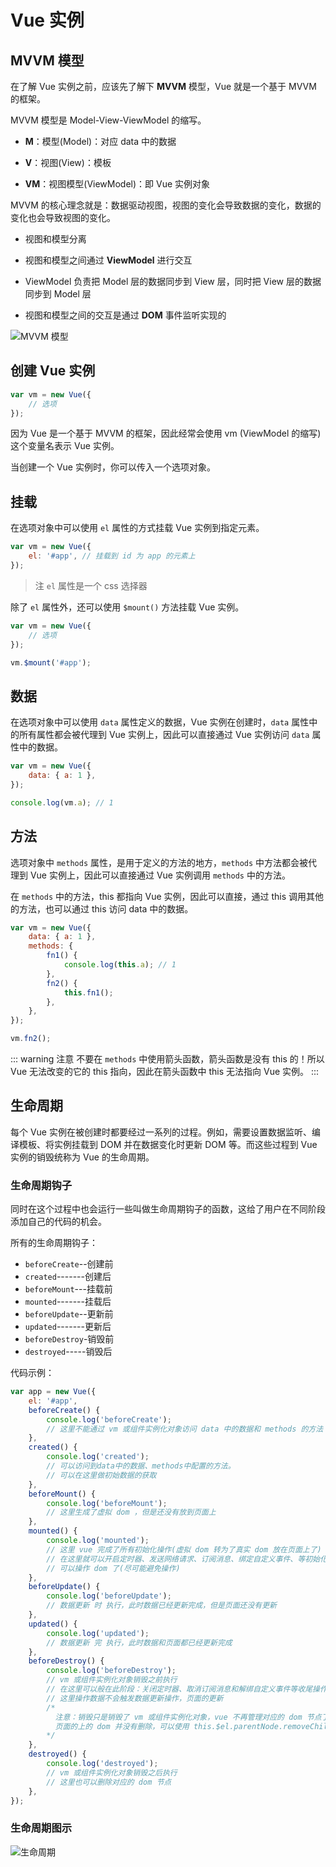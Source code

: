 # Vue 实例

## MVVM 模型

在了解 Vue 实例之前，应该先了解下 **MVVM** 模型，Vue 就是一个基于 MVVM 的框架。

MVVM 模型是 Model-View-ViewModel 的缩写。

-   **M**：模型(Model)：对应 data 中的数据

-   **V**：视图(View)：模板

-   **VM**：视图模型(ViewModel)：即 Vue 实例对象

MVVM 的核心理念就是：数据驱动视图，视图的变化会导致数据的变化，数据的变化也会导致视图的变化。

-   视图和模型分离

-   视图和模型之间通过 **ViewModel** 进行交互

-   ViewModel 负责把 Model 层的数据同步到 View 层，同时把 View 层的数据同步到 Model 层

-   视图和模型之间的交互是通过 **DOM** 事件监听实现的

![MVVM 模型](/images/frontend/vue/mvvm.webp)

## 创建 Vue 实例

```js
var vm = new Vue({
	// 选项
});
```

因为 Vue 是一个基于 MVVM 的框架，因此经常会使用 vm (ViewModel 的缩写) 这个变量名表示 Vue 实例。

当创建一个 Vue 实例时，你可以传入一个选项对象。

## 挂载

在选项对象中可以使用 `el` 属性的方式挂载 Vue 实例到指定元素。

```js
var vm = new Vue({
	el: '#app', // 挂载到 id 为 app 的元素上
});
```

> 注 `el` 属性是一个 css 选择器

除了 `el` 属性外，还可以使用 `$mount()` 方法挂载 Vue 实例。

```js
var vm = new Vue({
	// 选项
});

vm.$mount('#app');
```

## 数据

在选项对象中可以使用 `data` 属性定义的数据，Vue 实例在创建时，`data` 属性中的所有属性都会被代理到 Vue 实例上，因此可以直接通过 Vue 实例访问 `data` 属性中的数据。

```js
var vm = new Vue({
	data: { a: 1 },
});

console.log(vm.a); // 1
```

## 方法

选项对象中 `methods` 属性，是用于定义的方法的地方，`methods` 中方法都会被代理到 Vue 实例上，因此可以直接通过 Vue 实例调用 `methods` 中的方法。

在 `methods` 中的方法，this 都指向 Vue 实例，因此可以直接，通过 this 调用其他的方法，也可以通过 this 访问 data 中的数据。

```js
var vm = new Vue({
	data: { a: 1 },
	methods: {
		fn1() {
			console.log(this.a); // 1
		},
		fn2() {
			this.fn1();
		},
	},
});

vm.fn2();
```

::: warning 注意
不要在 `methods` 中使用箭头函数，箭头函数是没有 this 的！所以 Vue 无法改变的它的 this 指向，因此在箭头函数中 this 无法指向 Vue 实例。
:::

## 生命周期

每个 Vue 实例在被创建时都要经过一系列的过程。例如，需要设置数据监听、编译模板、将实例挂载到 DOM 并在数据变化时更新 DOM 等。而这些过程到 Vue 实例的销毁统称为 Vue 的生命周期。

### 生命周期钩子

同时在这个过程中也会运行一些叫做生命周期钩子的函数，这给了用户在不同阶段添加自己的代码的机会。

所有的生命周期钩子：

-   `beforeCreate`<span class="secondary no-select">--</span>创建前
-   `created`<span class="secondary no-select">-------</span>创建后
-   `beforeMount`<span class="secondary no-select">---</span>挂载前
-   `mounted`<span class="secondary no-select">-------</span>挂载后
-   `beforeUpdate`<span class="secondary no-select">--</span>更新前
-   `updated`<span class="secondary no-select">-------</span>更新后
-   `beforeDestroy`<span class="secondary no-select">-</span>销毁前
-   `destroyed`<span class="secondary no-select">-----</span>销毁后

代码示例：

```js
var app = new Vue({
	el: '#app',
	beforeCreate() {
		console.log('beforeCreate');
		// 这里不能通过 vm 或组件实例化对象访问 data 中的数据和 methods 的方法
	},
	created() {
		console.log('created');
		// 可以访问到data中的数据、methods中配置的方法。
		// 可以在这里做初始数据的获取
	},
	beforeMount() {
		console.log('beforeMount');
		// 这里生成了虚拟 dom ，但是还没有放到页面上
	},
	mounted() {
		console.log('mounted');
		// 这里 vue 完成了所有初始化操作(虚拟 dom 转为了真实 dom 放在页面上了)
		// 在这里就可以开启定时器、发送网络请求、订阅消息、绑定自定义事件、等初始化操作。
		// 可以操作 dom 了(尽可能避免操作)
	},
	beforeUpdate() {
		console.log('beforeUpdate');
		// 数据更新 时 执行，此时数据已经更新完成，但是页面还没有更新
	},
	updated() {
		console.log('updated');
		// 数据更新 完 执行，此时数据和页面都已经更新完成
	},
	beforeDestroy() {
		console.log('beforeDestroy');
		// vm 或组件实例化对象销毁之前执行
		// 在这里可以般在此阶段：关闭定时器、取消订阅消息和解绑自定义事件等收尾操作
		// 这里操作数据不会触发数据更新操作，页面的更新
		/*
          注意：销毁只是销毁了 vm 或组件实例化对象，vue 不再管理对应的 dom 节点了，视图也不会随着数据变化进行更新了，
          页面的上的 dom 并没有删除，可以使用 this.$el.parentNode.removeChild(this.$el) 删除对应的 dom 节点
        */
	},
	destroyed() {
		console.log('destroyed');
		// vm 或组件实例化对象销毁之后执行
		// 这里也可以删除对应的 dom 节点
	},
});
```

### 生命周期图示

![生命周期](/images/frontend/vue/lifecycle_v2.webp)
